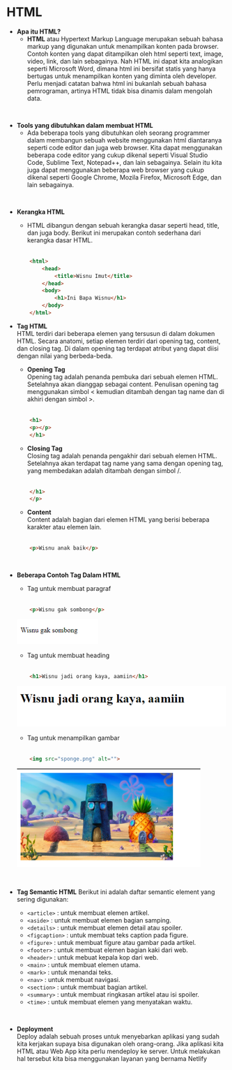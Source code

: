 # HTML
- **Apa itu HTML?**
    - **HTML** atau Hypertext Markup Language merupakan sebuah bahasa markup yang digunakan untuk menampilkan konten pada browser. Contoh konten yang dapat ditampilkan oleh html seperti text, image, video, link, dan lain sebagainya. Nah HTML ini dapat kita analogikan seperti Microsoft Word, dimana html ini bersifat statis yang hanya bertugas untuk menampilkan konten yang diminta oleh developer. Perlu menjadi catatan bahwa html ini bukanlah sebuah bahasa pemrograman, artinya HTML tidak bisa dinamis dalam mengolah data.

<br>

- **Tools yang dibutuhkan dalam membuat HTML**
    - Ada beberapa tools yang dibutuhkan oleh seorang programmer dalam membangun sebuah website menggunakan html diantaranya seperti code editor dan juga web browser. Kita dapat menggunakan beberapa code editor yang cukup dikenal seperti Visual Studio Code, Sublime Text, Notepad++, dan lain sebagainya. Selain itu kita juga dapat menggunakan beberapa web browser yang cukup dikenal seperti Google Chrome, Mozila Firefox, Microsoft Edge, dan lain sebagainya.

<br>

- **Kerangka HTML**
    - HTML dibangun dengan sebuah kerangka dasar seperti head, title, dan juga body. Berikut ini merupakan contoh sederhana dari kerangka dasar HTML. <br> <br>

    ```html
        <html>
            <head>
                <title>Wisnu Imut</title>
            </head>
            <body>
                <h1>Ini Bapa Wisnu</h1>
            </body>
        </html> 
    ```

- **Tag HTML** <br>
    HTML terdiri dari beberapa elemen yang tersusun di dalam dokumen HTML. Secara anatomi, setiap elemen terdiri dari opening tag, content, dan closing tag. Di dalam opening tag terdapat atribut yang dapat diisi dengan nilai yang berbeda-beda.

    - **Opening Tag** <br>
    Opening tag adalah penanda pembuka dari sebuah elemen HTML. Setelahnya akan dianggap sebagai content. Penulisan opening tag menggunakan simbol < kemudian ditambah dengan tag name dan di akhiri dengan simbol >. <br> <br>

    ```html
        <h1>
        <p></p>
        </h1>
    ```

    - **Closing Tag** <br>
    Closing tag adalah penanda pengakhir dari sebuah elemen HTML. Setelahnya akan terdapat tag name yang sama dengan opening tag, yang membedakan adalah ditambah dengan simbol /. <br> <br>

    ```html
        </h1>
        </p>
    ```

    - **Content** <br>
    Content adalah bagian dari elemen HTML yang berisi beberapa karakter atau elemen lain. <br> <br>

    ```html
        <p>Wisnu anak baik</p>
    ```
<br>

- **Beberapa Contoh Tag Dalam HTML**

    - Tag untuk membuat paragraf <br><br>
    ```html
        <p>Wisnu gak sombong</p>
    ```
    ![tag paragraf](paragraf.png "tag paragraf") 

    - Tag untuk membuat heading <br> <br>
    ```html
        <h1>Wisnu jadi orang kaya, aamiin</h1>
    ```
    ![tag heading](heading.png "tag heading")

    - Tag untuk menampilkan gambar <br> <br>
    ```html
        <img src="sponge.png" alt="">
    ```
    ![tag gambar](sponge.png "tag gambar")

<br>

- **Tag Semantic HTML**
Berikut ini adalah daftar semantic element yang sering digunakan:

    - ```<article>``` : untuk membuat elemen artikel.
    - ```<aside>``` : untuk membuat elemen bagian samping.
    - ```<details>``` : untuk membuat elemen detail atau spoiler.
    - ```<figcaption>``` : untuk membuat teks caption pada figure.
    - ```<figure>``` : untuk membuat figure atau gambar pada artikel.
    - ```<footer>``` : untuk membuat elemen bagian kaki dari web.
    - `<header>` : untuk mebuat kepala kop dari web.
    - `<main>` : untuk membuat elemen utama.
    - `<mark>` : untuk menandai teks.
    - `<nav>` : untuk membuat navigasi.
    - `<section>` : untuk membuat bagian artikel.
    - `<summary>` : untuk membuat ringkasan artikel atau isi spoiler.
    - `<time>` : untuk membuat elemen yang menyatakan waktu.

<br>

- **Deployment** <br>
Deploy adalah sebuah proses untuk menyebarkan aplikasi yang sudah kita kerjakan supaya bisa digunakan oleh orang-orang. Jika aplikasi kita HTML atau Web App kita perlu mendeploy ke server. Untuk melakukan hal tersebut kita bisa menggunakan layanan yang bernama Netlify